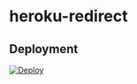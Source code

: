 # heroku-redirect

## Deployment

[![Deploy](https://www.herokucdn.com/deploy/button.svg)](https://heroku.com/deploy)
